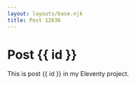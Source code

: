 ```yaml
---
layout: layouts/base.njk
title: Post 12636
---
```


# Post {{ id }}

This is post {{ id }} in my Eleventy project.
